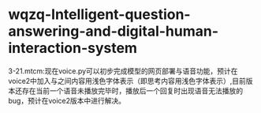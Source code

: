 # wqzq-Intelligent-question-answering-and-digital-human-interaction-system
3-21.mtcm:现在voice.py可以初步完成模型的网页部署与语音功能，预计在voice2中加入<think>与</think>之间内容用浅色字体表示（即思考内容用浅色字体表示）,目前版本还存在当前一个语音未播放完毕时，播放后一个回复时出现语音无法播放的bug，预计在voice2版本中进行解决。
